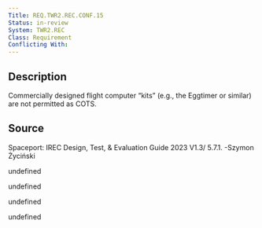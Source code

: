 ```yaml
---
Title: REQ.TWR2.REC.CONF.15
Status: in-review
System: TWR2.REC
Class: Requirement
Conflicting With: 
---
```


## Description

Commercially designed flight computer “kits” (e.g., the Eggtimer or similar) are not
permitted as COTS. 

## Source

Spaceport: IREC Design, Test, & Evaluation Guide 2023 V1.3/ 5.7.1. -Szymon Życiński


undefined

undefined

undefined

undefined